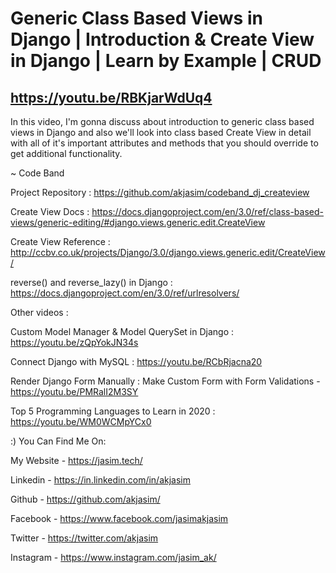 # Generic Class Based Views in Django | Introduction & Create View in Django | Learn by Example | CRUD

## https://youtu.be/RBKjarWdUq4

In this video, I'm gonna discuss about introduction to generic class based views in Django and also we'll look into class based Create View in detail with all of it's important attributes and methods that you should override to get additional functionality.

~ Code Band

Project Repository : https://github.com/akjasim/codeband_dj_createview

Create View Docs : https://docs.djangoproject.com/en/3.0/ref/class-based-views/generic-editing/#django.views.generic.edit.CreateView

Create View Reference : http://ccbv.co.uk/projects/Django/3.0/django.views.generic.edit/CreateView/

reverse() and reverse_lazy() in Django : https://docs.djangoproject.com/en/3.0/ref/urlresolvers/

Other videos : 

Custom Model Manager & Model QuerySet in Django : https://youtu.be/zQpYokJN34s

Connect Django with MySQL : https://youtu.be/RCbRjacna20

Render Django Form Manually : Make Custom Form with Form Validations - https://youtu.be/PMRalI2M3SY

Top 5 Programming Languages to Learn in 2020 : https://youtu.be/WM0WCMpYCx0


:) You Can Find Me On:

My Website - https://jasim.tech/

Linkedin - https://in.linkedin.com/in/akjasim

Github - https://github.com/akjasim/

Facebook - https://www.facebook.com/jasimakjasim

Twitter - https://twitter.com/akjasim

Instagram - https://www.instagram.com/jasim_ak/

